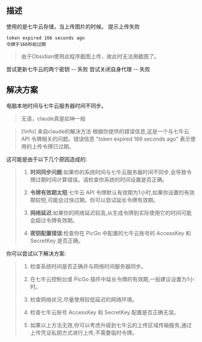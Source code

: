 ## 描述
使用的是七牛云存储，当上传图片的时候。
提示上传失败
```
token expired 166 seconds ago
令牌于166秒前过期
```

>由于Obsidian使用此程序截图上传，故此时无法用截图了。

尝试更新七牛云的两个密钥  -- 失败
尝试关闭自身代理 -- 失败
## 解决方案
电脑本地时间与七牛云服务器时间不同步。

>无语，claude真是如神一般

> [!info] 来自claude的解决方法
> 根据你提供的错误信息,这是一个与七牛云 API 令牌相关的问题。错误信息 "token expired 166 seconds ago" 表示使用的上传令牌已过期。
>
这可能是由于以下几个原因造成的:
>
>1. **时间同步问题**:如果你的系统时间与七牛云服务器时间不同步,会导致令牌过期时间计算错误。请检查你系统的时间设置是否正确。
>
>2. **令牌有效期太短**:七牛云 API 令牌默认有效期为1小时,如果你设置的有效期较短,可能会过快过期。你可以尝试延长令牌有效期。
>
>3. **网络延迟**:如果你的网络延迟较高,从生成令牌到实际使用它的时间可能会超过令牌有效期。
>
>4. **密钥配置错误**:检查你在 PicGo 中配置的七牛云账号的 AccessKey 和 SecretKey 是否正确。
>
你可以尝试以下解决方案:
>
>1. 检查系统时间是否正确并与网络时间服务器同步。
>
>2. 在七牛云控制台或 PicGo 插件中延长令牌的有效期,一般建议设置为1小时。
>
>3. 检查网络状况,尽量使用较低延迟的网络环境。
>
>4. 检查七牛云账号 AccessKey 和 SecretKey 配置是否正确无误。
>
>5. 如果以上方法无效,你可以考虑升级到七牛云的上传区域传输服务,通过上传凭证私钥方式进行上传,不需要临时令牌。


